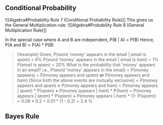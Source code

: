 ## Conditional Probability

![[Algebra#Probability Rule 7 (Conditional Probability Rule)]]
This gives us the General Multiplication rule:
![[Algebra#Probability Rule 8 (General Multiplication Rule)]]

In the special case where A and B are independent, 
P(B | A) = P(B)
Hence, P(A and B) = P(A) * P(B)

> [!example]
> Given, 
> 	P(word 'money' appears in the email | email is *spam*) = 8%
> 	P(word 'money' appears in the email | email is *ham*) = 1%
> 	P(email is *spam*) = 20%
> What is the probability that 'money' appears in an email?
> i.e., P(word 'money' appears in the email)
> 	= P(money appears)
> 	= P(money appears and *spam*) **or** P(money appears and *ham*)
> 	\[Since both the above events are mutually exclusive]
> 	= P(money appears and *spam*) **+** P(money appears and *ham*)
> 	= P(money appears | *spam*) * P(*spam*) **+** P(money appears | *ham*) * P(*ham*)
> 	= P(money appears | *spam*) * P(*spam*) **+** P(money appears | *ham*) * (1- P(*spam*))
> 	= 0.08 * 0.2 + 0.01 * (1 - 0.2)
> 	= 2.4 %

## Bayes Rule